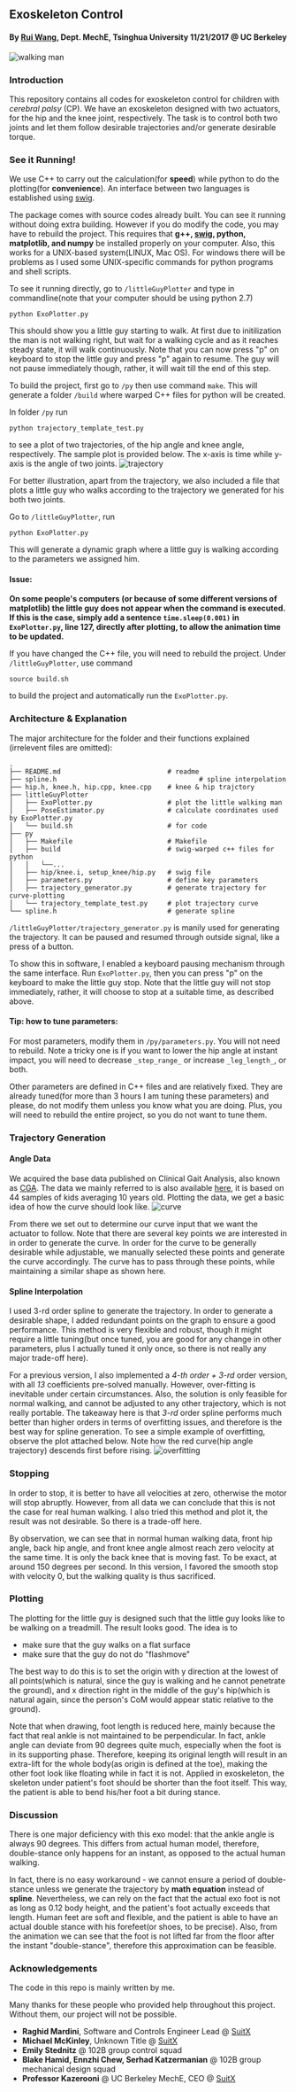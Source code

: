 ## Exoskeleton Control
#### By [Rui Wang](http://www.aray.pub), Dept. MechE, Tsinghua University 11/21/2017 @ UC Berkeley

![walking man](littleGuyPlotter/littleGuy_smooth.gif)

### Introduction
This repository contains all codes for exoskeleton control for children with *cerebral palsy* (CP). We have an exoskeleton designed with two actuators, for the hip and the knee joint, respectively. The task is to control both two joints and let them follow desirable trajectories and/or generate desirable torque.

### See it Running!
We use C++ to carry out the calculation(for **speed**) while python to do the plotting(for **convenience**). An interface between two languages is established using [swig](http://www.swig.org).

The package comes with source codes already built. You can see it running without doing extra building. However if you do modify the code, you may have to rebuild the project. This requires that **g++, [swig](http://www.swig.org), python, matplotlib, and numpy** be installed properly on your computer. Also, this works for a UNIX-based system(LINUX, Mac OS). For windows there will be problems as I used some UNIX-specific commands for python programs and shell scripts.

To see it running directly, go to ```/littleGuyPlotter``` and type in commandline(note that your computer should be using python 2.7)

	python ExoPlotter.py
	
This should show you a little guy starting to walk. At first due to initilization the man is not walking right, but wait for a walking cycle and as it reaches steady state, it will walk continuously. Note that you can now press "p" on keyboard to stop the little guy and press "p" again to resume. The guy will not pause immediately though, rather, it will wait till the end of this step.

To build the project, first go to ```/py``` then use command ```make```. This will generate a folder ```/build``` where warped C++ files for python will be created.

In folder ```/py``` run

```
python trajectory_template_test.py
```
to see a plot of two trajectories, of the hip angle and knee angle, respectively. The sample plot is provided below. The x-axis is time while y-axis is the angle of two joints.
![trajectory](py/trajectorySample.png)

For better illustration, apart from the trajectory, we also included a file that plots a little guy who walks according to the trajectory we generated for his both two joints.

Go to ```/littleGuyPlotter```, run

```
python ExoPlotter.py
```
This will generate a dynamic graph where a little guy is walking according to the parameters we assigned him.

#### __Issue:__
**On some people's computers (or because of some different versions of matplotlib) the little guy does not appear when the command is executed. If this is the case, simply add a sentence ```time.sleep(0.001)``` in ```ExoPlotter.py```, line 127, directly after plotting, to allow the animation time to be updated.**

If you have changed the C++ file, you will need to rebuild the project. Under ```/littleGuyPlotter```, use command

	source build.sh
to build the project and automatically run the ```ExoPlotter.py```.

### Architecture & Explanation
The major architecture for the folder and their functions explained (irrelevent files are omitted):

```
.
├── README.md                           # readme
├── spline.h									# spline interpolation
├── hip.h, knee.h, hip.cpp, knee.cpp    # knee & hip trajctory
├── littleGuyPlotter
│   ├── ExoPlotter.py                   # plot the little walking man
│   ├── PoseEstimator.py                # calculate coordinates used by ExoPlotter.py
│   └── build.sh                        # for code
├── py
│   ├── Makefile                        # Makefile
│   ├── build                           # swig-warped c++ files for python
│   │   └──...
│   ├── hip/knee.i, setup_knee/hip.py   # swig file
│   ├── parameters.py                   # define key parameters
│   ├── trajectory_generator.py         # generate trajectory for curve-plotting
│   └── trajectory_template_test.py     # plot trajectory curve
└── spline.h                            # generate spline
```

```/littleGuyPlotter/trajectory_generator.py``` is manily used for generating the trajectory. It can be paused and resumed through outside signal, like a press of a button.

To show this in software, I enabled a keyboard pausing mechanism through the same interface. Run ```ExoPlotter.py```, then you can press "p" on the keyboard to make the little guy stop. Note that the little guy will not stop immediately, rather, it will choose to stop at a suitable time, as described above.

#### Tip: how to tune parameters:
For most parameters, modify them in ```/py/parameters.py```. You will not need to rebuild. Note a tricky one is if you want to lower the hip angle at instant impact, you will need to decrease ```_step_range_``` or increase ```_leg_length_```, or both.

Other parameters are defined in C++ files and are relatively fixed. They are already tuned(for more than 3 hours I am tuning these parameters) and please, do not modify them unless you know what you are doing. Plus, you will need to rebuild the entire project, so you do not want to tune them.

### Trajectory Generation

#### Angle Data
We acquired the base data published on Clinical Gait Analysis, also known as [CGA](http://www.clinicalgaitanalysis.com/). The data we mainly referred to is also available [here](/data/Paulo_44_10yo.xlsx), it is based on 44 samples of kids averaging 10 years old. Plotting the data, we get a basic idea of how the curve should look like.
![curve](data/rawData.png)

From there we set out to determine our curve input that we want the actuator to follow. Note that there are several key points we are interested in in order to generate the curve. In order for the curve to be generally desirable while adjustable, we manually selected these points and generate the curve accordingly. The curve has to pass through these points, while maintaining a similar shape as shown here.

#### Spline Interpolation
I used 3-rd order spline to generate the trajectory. In order to generate a desirable shape, I added redundant points on the graph to ensure a good performance. This method is very flexible and robust, though it might require a little tuning(but once tuned, you are good for any change in other parameters, plus I actually tuned it only once, so there is not really any major trade-off here).

For a previous version, I also implemented a _4-th order + 3-rd_ order version, with all _13_ coefficients pre-solved manually. However, over-fitting is inevitable under certain circumstances. Also, the solution is only feasible for normal walking, and cannot be adjusted to any other trajectory, which is not really portable. The takeaway here is that _3-rd_ order spline performs much better than higher orders in terms of overfitting issues, and therefore is the best way for spline generation. To see a simple example of overfitting, observe the plot attached below. Note how the red curve(hip angle trajectory) descends first before rising.
![overfitting](py/overfitting.png)

### Stopping
In order to stop, it is better to have all velocities at zero, otherwise the motor will stop abruptly. However, from all data we can conclude that this is not the case for real human walking. I also tried this method and plot it, the result was not desirable. So there is a trade-off here.

By observation, we can see that in normal human walking data, front hip angle, back hip angle, and front knee angle almost reach zero velocity at the same time. It is only the back knee that is moving fast. To be exact, at around 150 degrees per second. In this version, I favored the smooth stop with velocity 0, but the walking quality is thus sacrificed.

### Plotting
The plotting for the little guy is designed such that the little guy looks like to be walking on a treadmill. The result looks good. The idea is to

* make sure that the guy walks on a flat surface
* make sure that the guy do not do "flashmove"

The best way to do this is to set the origin with y direction at the lowest of all points(which is natural, since the guy is walking and he cannot penetrate the ground), and x direction right in the middle of the guy's hip(which is natural again, since the person's CoM would appear static relative to the ground).

Note that when drawing, foot length is reduced here, mainly because the fact that real ankle is not maintained to be perpendicular. In fact, ankle angle can deviate from 90 degrees quite much, especially when the foot is in its supporting phase. Therefore, keeping its original length will result in an extra-lift for the whole body(as origin is defined at the toe), making the other foot look like floating while in fact it is not. Applied in exoskeleton, the skeleton under patient's foot should be shorter than the foot itself. This way, the patient is able to bend his/her foot a bit during stance.

### Discussion
There is one major deficiency with this exo model: that the ankle angle is always 90 degrees. This differs from actual human model, therefore, double-stance only happens for an instant, as opposed to the actual human walking. 

In fact, there is no easy workaround - we cannot ensure a period of double-stance unless we generate the trajectory by **math equation** instead of **spline**. Nevertheless, we can rely on the fact that the actual exo foot is not as long as 0.12 body height, and the patient's foot actually exceeds that length. Human feet are soft and flexible, and the patient is able to have an actual double stance with his forefeet(or shoes, to be precise). Also, from the animation we can see that the foot is not lifted far from the floor after the instant "double-stance", therefore this approximation can be feasible.

### Acknowledgements
The code in this repo is mainly written by me.

Many thanks for these people who provided help throughout this project. Without them, our project will not be possible.

* **Raghid Mardini**, Software and Controls Engineer Lead @ [SuitX](http://www.suitx.com)
* **Michael McKinley**, Unknown Title @ [SuitX](http://www.suitx.com)
* **Emily Stednitz** @ 102B group control squad
* **Blake Hamid, Ennzhi Chew, Serhad Katzermanian** @ 102B group mechanical design squad
* **Professor Kazerooni** @ UC Berkeley MechE, CEO @ [SuitX](http://www.suitx.com)